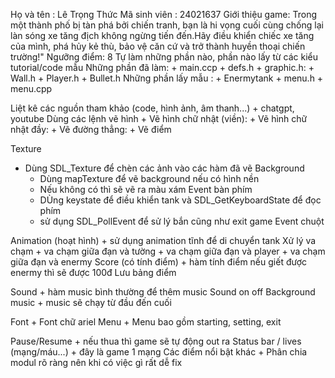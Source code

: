 Họ và tên : Lê Trọng Thức
Mã sinh viên : 24021637
Giới thiệu game: Trong một thành phố bị tàn phá bởi chiến tranh, bạn là hi vọng cuối cùng chống lại làn sóng xe tăng địch không ngừng tiến đến.Hãy điều khiển chiếc xe tăng của mình, phá hủy kẻ thù, bảo vệ căn cứ và trở thành huyền thoại chiến trường!"
Ngưỡng điểm: 8
Tự làm những phần nào, phần nào lấy từ các kiểu tutorial/code mẫu
    Những phần đã làm:
    + main.ccp
    + defs.h
    + graphic.h:
    + Wall.h
    + Player.h
    + Bullet.h
    Những phần lấy mẫu :
    + Enermytank 
    + menu.h
    + menu.cpp

Liệt kê các nguồn tham khảo (code, hình ảnh, âm thanh...)
    + chatgpt, youtube
Dùng các lệnh vẽ hình
    + Vẽ hình chữ nhật (viền):
    + Vẽ hình chữ nhật đầy:
    + Vẽ đường thẳng:
    + Vẽ điểm
  
Texture
  + Dùng SDL_Texture để chèn các ảnh vào các hàm đã vẽ
Background
    + Dùng mapTexture để vẽ background nếu có hình nền
    + Nếu không có thì sẽ vẽ ra màu xám
Event bàn phím
    + DÙng keystate để điều khiển tank và SDL_GetKeyboardState để đọc phím
    + sử dụng SDL_PollEvent để sử lý bắn cũng như exit game
Event chuột

Animation (hoạt hình)
    + sử dụng animation tĩnh để di chuyển tank
Xử lý va chạm
    + va chạm giữa đạn và tường
    + va chạm giữa đạn và player
    + va chạm giữa đạn và enermy
Score (có tính điểm)
    + hàm tính điểm nếu giết được enermy thì sẽ được 100đ
Lưu bảng điểm

Sound
    + hàm music bình thường để thêm music
Sound on off
Background music
    + music sẽ chạy từ đầu đến cuối

Font
    + Font chữ ariel
Menu
    + Menu bao gồm starting, setting, exit

Pause/Resume
    + nếu thua thì game sẽ tự động out ra
Status bar / lives (mạng/máu...)
    + đây là game 1 mạng
Các điểm nổi bật khác
    + Phân chia modul rõ ràng nên khi có việc gì rất dễ fix